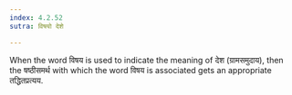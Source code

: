 ```yaml
---
index: 4.2.52
sutra: विषयो देशे

---
```

When the word विषय is used to indicate the meaning of देश (ग्रामसमुदाय), then the षष्ठीसमर्थ with which the word विषय is associated gets an appropriate तद्धितप्रत्यय.